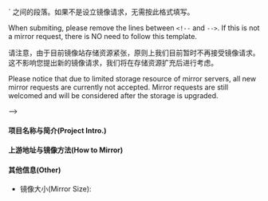 <!--
如果你希望 TUNA 对某个开源项目设立镜像，请按以下模板填写

If you request TUNA to setup a mirror site for an open-source project, please submit you issue using the following template.

提交时，请去掉前面介于 `<!--` 与 `-->` 之间的段落。如果不是设立镜像请求，无需按此格式填写。

When submiting, please remove the lines between `<!--` and `-->`. If this is not a mirror request, there is NO need to follow this template.

请注意，由于目前镜像站存储资源紧张，原则上我们目前暂时不再接受镜像请求。这不影响您提出新的镜像请求，我们将在存储资源扩充后进行考虑。

Please notice that due to limited storage resource of mirror servers, all new mirror requests are currently not accepted. Mirror requests are still welcomed and will be considered after the storage is upgraded.

-->

#### 项目名称与简介(Project Intro.)

#### 上游地址与镜像方法(How to Mirror)

#### 其他信息(Other)
- 镜像大小(Mirror Size): 
